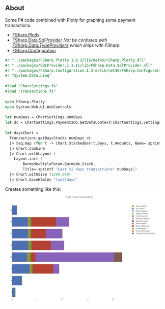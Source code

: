 ## About

Some F# code combined with Plotly for graphing some payment transactions.

- [FSharp.Plotly](https://github.com/muehlhaus/FSharp.Plotly)
- [FSharp.Data.SqlProvider](https://fsprojects.github.io/SQLProvider/) *Not be confused with [FSharp.Data.TypeProviders](http://fsprojects.github.io/FSharp.Data.TypeProviders/sqldata.html) which ships with FSharp*
- [FSharp.Configuration](https://github.com/fsprojects/FSharp.Configuration)

```fsharp
#r "../packages/FSharp.Plotly.1.0.3/lib/net45/FSharp.Plotly.dll"
#r "../packages/SQLProvider.1.1.11/lib/FSharp.Data.SqlProvider.dll"
#r "../packages/FSharp.Configuration.1.3.0/lib/net45/FSharp.Configuration.dll"
#r "System.Data.Linq"

#load "ChartSettings.fs"
#load "Transactions.fs"

open FSharp.Plotly
open System.Web.UI.WebControls

let numDays = ChartSettings.numDays
let dc = ChartSettings.PaymentsDb.GetDataContext(ChartSettings.Settings.ConnectionStrings.PaymentsData, 300)

let daysChart = 
  Transactions.getDaysStacks numDays dc
  |> Seq.map (fun t -> Chart.StackedBar(t.Days, t.Amounts, Name= sprintf "%A" t.Name))
  |> Chart.Combine  
  |> Chart.withLayout (
    Layout.init (
        Barmode=StyleParam.Barmode.Stack, 
        Title= sprintf "Last %i days transactions" numDays))
  |> Chart.withSize (1200,900)
  |> Chart.SaveHtmlAs "last7days" 
```

Creates something like this:
![Last 7 days](last7days.png)